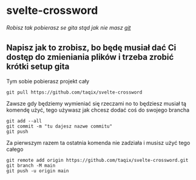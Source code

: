 # svelte-crossword
###### Robisz tak pobierasz se gita stąd jak nie masz [git](https://git-scm.com/download/win)
## Napisz jak to zrobisz, bo będę musiał dać Ci dostęp do zmieniania plików i trzeba zrobić krótki setup gita
Tym sobie pobierasz projekt cały
```
git pull https://github.com/taqix/svelte-crossword
```
Zawsze gdy będziemy wymieniać się rzeczami no to będziesz musiał tą komendę użyć, tego używasz jak chcesz dodać coś do swojego brancha
```
git add --all
git commit -m "tu dajesz nazwe commitu"
git push
```
Za pierwszym razem ta ostatnia komenda nie zadziała i musisz użyć tego całego
```
git remote add origin https://github.com/taqix/svelte-crossword.git
git branch -M main
git push -u origin main
```
